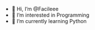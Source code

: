 - 👋 Hi, I’m @Facileee
- 👀 I’m interested in Programming
- 🌱 I’m currently learning Python


<!---
Facileee/Facileee is a ✨ special ✨ repository because its `README.md` (this file) appears on your GitHub profile.
You can click the Preview link to take a look at your changes.
--->
